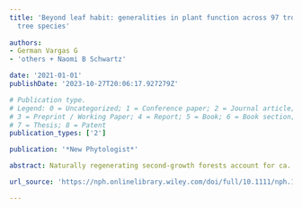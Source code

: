 ```yaml
---
title: 'Beyond leaf habit: generalities in plant function across 97 tropical dry forest
  tree species'
  
authors:
- German Vargas G
- 'others + Naomi B Schwartz'

date: '2021-01-01'
publishDate: '2023-10-27T20:06:17.927279Z'

# Publication type.
# Legend: 0 = Uncategorized; 1 = Conference paper; 2 = Journal article;
# 3 = Preprint / Working Paper; 4 = Report; 5 = Book; 6 = Book section;
# 7 = Thesis; 8 = Patent
publication_types: ['2']

publication: '*New Phytologist*'

abstract: Naturally regenerating second-growth forests account for ca. 50% of tropical forest cover and provide key ecosystem services. Understanding climate impacts on these ecosystems is critical for developing effective mitigation programs. Differences in environmental conditions and landscape context from old-growth forests may exacerbate climate impacts on second-growth stands. Nearly 70% of forest regeneration is occurring in hilly, upland, or mountain regions; a large proportion of second-growth forests are also fragmented. The effects of drought at the landscape scale, however, and the factors that modulate landscape heterogeneity in drought impacts remain understudied. Heterogeneity in soil moisture, light, and temperature in fragmented, topographically complex landscapes is likely to influence climate impacts on these forests. We examine impacts of a severe drought in 2015 on a forested landscape in Puerto Rico using two anomalies in vegetation indices. The study landscape is fragmented and topographically complex and includes old- and second-growth forests. We consider how topography (slope, aspect), fragmentation (distance to forest edge, patch size), and forest age (old- vs second-growth) modulate landscape heterogeneity of drought impacts and recovery from drought. Drought impacts were more severe in second-growth forests than in old-growth stands. Both topography and forest fragmentation influences the magnitude of drought impacts. Forest growing in steep areas, south facing slopes, small patches, and closer to forest edges exhibited more marked responses to drought. Forest recovery from drought was greater in second-growth forests and south facing slopes but slower in small patches and closer to forest edges. These findings are congruent with studies of drought impacts on tree growth in the study region. Together these results demonstrate the need for a multi-scalar approach to the study of drought impacts on tropical forests.

url_source: 'https://nph.onlinelibrary.wiley.com/doi/full/10.1111/nph.17584'

---
```

